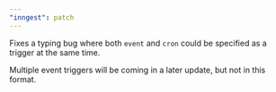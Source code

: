 ```yaml
---
"inngest": patch
---
```


Fixes a typing bug where both `event` and `cron` could be specified as a trigger at the same time.

Multiple event triggers will be coming in a later update, but not in this format.
